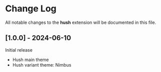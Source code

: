 # Change Log

All notable changes to the **hush** extension will be documented in this file.

## [1.0.0] - 2024-06-10

Initial release

- Hush main theme
- Hush variant theme: Nimbus
